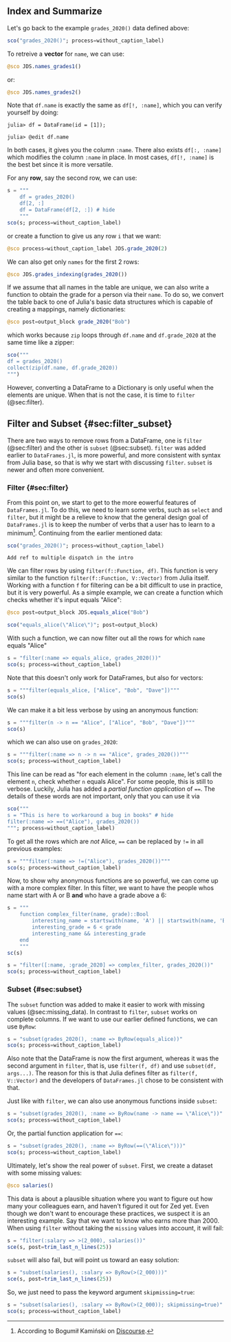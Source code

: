 ## Index and Summarize

Let's go back to the example `grades_2020()` data defined above:

```jl
sco("grades_2020()"; process=without_caption_label)
```

To retreive a **vector** for `name`, we can use:

```jl
@sco JDS.names_grades1()
```

or:

```jl
@sco JDS.names_grades2()
```

Note that `df.name` is exactly the same as `df[!, :name]`, which you can verify yourself by doing:

```
julia> df = DataFrame(id = [1]);

julia> @edit df.name
```

In both cases, it gives you the column `:name`.
There also exists `df[:, :name]` which modifies the column `:name` in place.
In most cases, `df[!, :name]` is the best bet since it is more versatile.

For any **row**, say the second row, we can use:

```jl
s = """
    df = grades_2020()
    df[2, :]
    df = DataFrame(df[2, :]) # hide
    """
sco(s; process=without_caption_label)
```

or create a function to give us any row `i` that we want:

```jl
@sco process=without_caption_label JDS.grade_2020(2)
```

We can also get only `names` for the first 2 rows:

```jl
@sco JDS.grades_indexing(grades_2020())
```

If we assume that all names in the table are unique, we can also write a function to obtain the grade for a person via their `name`.
To do so, we convert the table back to one of Julia's basic data structures which is capable of creating a mappings, namely dictionaries:

```jl
@sco post=output_block grade_2020("Bob")
```

which works because `zip` loops through `df.name` and `df.grade_2020` at the same time like a zipper:

```jl
sco("""
df = grades_2020()
collect(zip(df.name, df.grade_2020))
""")
```

However, converting a DataFrame to a Dictionary is only useful when the elements are unique.
When that is not the case, it is time to `filter` (@sec:filter).

## Filter and Subset {#sec:filter_subset}

There are two ways to remove rows from a DataFrame, one is `filter` (@sec:filter) and the other is `subset` (@sec:subset).
`filter` was added earlier to `DataFrames.jl`, is more powerful, and more consistent with syntax from Julia base, so that is why we start with discussing `filter`.
`subset` is newer and often more convenient.

### Filter {#sec:filter}

From this point on, we start to get to the more eowerful features of `DataFrames.jl`.
To do this, we need to learn some verbs, such as `select` and `filter`, but it might be a relieve to know that the general design goal of `DataFrames.jl` is to keep the number of verbs that a user has to learn to a minimum[^verbs].
Continuing from the earlier mentioned data:

[^verbs]: According to Bogumił Kamiński on [Discourse](https://discourse.julialang.org/t/pull-dataframes-columns-to-the-front/60327/5).

```jl
sco("grades_2020()"; process=without_caption_label)
```

```{=comment}
Add ref to multiple dispatch in the intro
```

We can filter rows by using `filter(f::Function, df)`.
This function is very similar to the function `filter(f::Function, V::Vector)` from Julia itself.
Working with a function `f` for filtering can be a bit difficult to use in practice, but it is very powerful.
As a simple example, we can create a function which checks whether it's input equals "Alice":

```jl
@sco post=output_block JDS.equals_alice("Bob")
```

```jl
sco("equals_alice(\"Alice\")"; post=output_block)
```

With such a function, we can now filter out all the rows for which `name` equals "Alice"

```jl
s = "filter(:name => equals_alice, grades_2020())"
sco(s; process=without_caption_label)
```

Note that this doesn't only work for DataFrames, but also for vectors:

```jl
s = """filter(equals_alice, ["Alice", "Bob", "Dave"])"""
sco(s)
```

We can make it a bit less verbose by using an anonymous function:

```jl
s = """filter(n -> n == "Alice", ["Alice", "Bob", "Dave"])"""
sco(s)
```

which we can also use on `grades_2020`:

```jl
s = """filter(:name => n -> n == "Alice", grades_2020())"""
sco(s; process=without_caption_label)
```

This line can be read as "for each element in the column `:name`, let's call the element `n`, check whether `n` equals Alice".
For some people, this is still to verbose.
Luckily, Julia has added a _partial function application_ of `==`.
The details of these words are not important, only that you can use it via

```jl
sco("""
s = "This is here to workaround a bug in books" # hide
filter(:name => ==("Alice"), grades_2020())
"""; process=without_caption_label)
```

To get all the rows which are *not* Alice, `==` can be replaced by `!=` in all previous examples:

```jl
s = """filter(:name => !=("Alice"), grades_2020())"""
sco(s; process=without_caption_label)
```

Now, to show why anonymous functions are so powerful, we can come up with a more complex filter.
In this filter, we want to have the people whos name start with A or B **and** who have a grade above a 6:

```jl
s = """
    function complex_filter(name, grade)::Bool
        interesting_name = startswith(name, 'A') || startswith(name, 'B')
        interesting_grade = 6 < grade
        interesting_name && interesting_grade
    end
    """
sc(s)
```

```jl
s = "filter([:name, :grade_2020] => complex_filter, grades_2020())"
sco(s; process=without_caption_label)
```

### Subset {#sec:subset}

The `subset` function was added to make it easier to work with missing values (@sec:missing_data).
In contrast to `filter`, `subset` works on complete columns.
If we want to use our earlier defined functions, we can use `ByRow`:

```jl
s = "subset(grades_2020(), :name => ByRow(equals_alice))"
sco(s; process=without_caption_label)
```

Also note that the DataFrame is now the first argument, whereas it was the second argument in `filter`, that is, use `filter(f, df)` and use `subset(df, args...)`.
The reason for this is that Julia defines filter as `filter(f, V::Vector)` and the developers of `DataFrames.jl` chose to be consistent with that.

Just like with `filter`, we can also use anonymous functions inside `subset`:

```jl
s = "subset(grades_2020(), :name => ByRow(name -> name == \"Alice\"))"
sco(s; process=without_caption_label)
```

Or, the partial function application for `==`:

```jl
s = "subset(grades_2020(), :name => ByRow(==(\"Alice\")))"
sco(s; process=without_caption_label)
```

Ultimately, let's show the real power of `subset`.
First, we create a dataset with some missing values:

```jl
@sco salaries()
```

This data is about a plausible situation where you want to figure out how many your colleagues earn, and haven't figured it out for Zed yet.
Even though we don't want to encourage these practices, we suspect it is an interesting example.
Say that we want to know who earns more than 2000.
When using `filter` without taking the `missing` values into account, it will fail:

```jl
s = "filter(:salary => >(2_000), salaries())"
sce(s, post=trim_last_n_lines(25))
```

`subset` will also fail, but will point us toward an easy solution:

```jl
s = "subset(salaries(), :salary => ByRow(>(2_000)))"
sce(s, post=trim_last_n_lines(25))
```

So, we just need to pass the keyword argument `skipmissing=true`:

```jl
s = "subset(salaries(), :salary => ByRow(>(2_000)); skipmissing=true)"
sco(s; process=without_caption_label)
```


